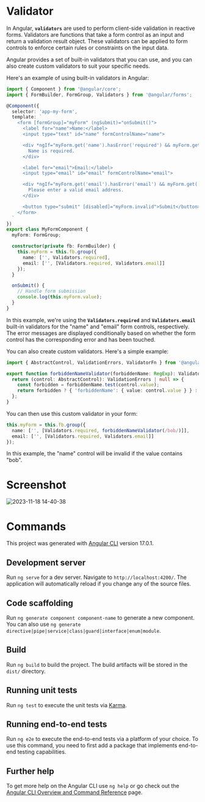 # Validator

In Angular, **`validators`** are used to perform client-side validation in reactive forms. Validators are functions that take a form control as an input and return a validation result object. These validators can be applied to form controls to enforce certain rules or constraints on the input data.

Angular provides a set of built-in validators that you can use, and you can also create custom validators to suit your specific needs.

Here's an example of using built-in validators in Angular:

```typescript
import { Component } from '@angular/core';
import { FormBuilder, FormGroup, Validators } from '@angular/forms';

@Component({
  selector: 'app-my-form',
  template: `
    <form [formGroup]="myForm" (ngSubmit)="onSubmit()">
      <label for="name">Name:</label>
      <input type="text" id="name" formControlName="name">

      <div *ngIf="myForm.get('name').hasError('required') && myForm.get('name').touched">
        Name is required.
      </div>

      <label for="email">Email:</label>
      <input type="email" id="email" formControlName="email">

      <div *ngIf="myForm.get('email').hasError('email') && myForm.get('email').touched">
        Please enter a valid email address.
      </div>

      <button type="submit" [disabled]="myForm.invalid">Submit</button>
    </form>
  `
})
export class MyFormComponent {
  myForm: FormGroup;

  constructor(private fb: FormBuilder) {
    this.myForm = this.fb.group({
      name: ['', Validators.required],
      email: ['', [Validators.required, Validators.email]]
    });
  }

  onSubmit() {
    // Handle form submission
    console.log(this.myForm.value);
  }
}

```

In this example, we're using the **`Validators.required`** and **`Validators.email`** built-in validators for the "name" and "email" form controls, respectively. The error messages are displayed conditionally based on whether the form control has the corresponding error and has been touched.

You can also create custom validators. Here's a simple example:

```typescript
import { AbstractControl, ValidationErrors, ValidatorFn } from '@angular/forms';

export function forbiddenNameValidator(forbiddenName: RegExp): ValidatorFn {
  return (control: AbstractControl): ValidationErrors | null => {
    const forbidden = forbiddenName.test(control.value);
    return forbidden ? { 'forbiddenName': { value: control.value } } : null;
  };
}

```

You can then use this custom validator in your form:

```typescript
this.myForm = this.fb.group({
  name: ['', [Validators.required, forbiddenNameValidator(/bob/)]],
  email: ['', [Validators.required, Validators.email]]
});

```

In this example, the "name" control will be invalid if the value contains "bob".

# Screenshot

![2023-11-18 14-40-38](https://github.com/codewithelmor/Angular-Phone-Validator/assets/44918452/8235686b-40b4-4d5b-97f1-03d70332b876)

# Commands

This project was generated with [Angular CLI](https://github.com/angular/angular-cli) version 17.0.1.

## Development server

Run `ng serve` for a dev server. Navigate to `http://localhost:4200/`. The application will automatically reload if you change any of the source files.

## Code scaffolding

Run `ng generate component component-name` to generate a new component. You can also use `ng generate directive|pipe|service|class|guard|interface|enum|module`.

## Build

Run `ng build` to build the project. The build artifacts will be stored in the `dist/` directory.

## Running unit tests

Run `ng test` to execute the unit tests via [Karma](https://karma-runner.github.io).

## Running end-to-end tests

Run `ng e2e` to execute the end-to-end tests via a platform of your choice. To use this command, you need to first add a package that implements end-to-end testing capabilities.

## Further help

To get more help on the Angular CLI use `ng help` or go check out the [Angular CLI Overview and Command Reference](https://angular.io/cli) page.
